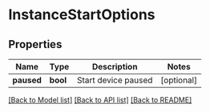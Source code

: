 # InstanceStartOptions


## Properties
Name | Type | Description | Notes
------------ | ------------- | ------------- | -------------
**paused** | **bool** | Start device paused | [optional] 

[[Back to Model list]](../README.md#documentation-for-models) [[Back to API list]](../README.md#documentation-for-api-endpoints) [[Back to README]](../README.md)


